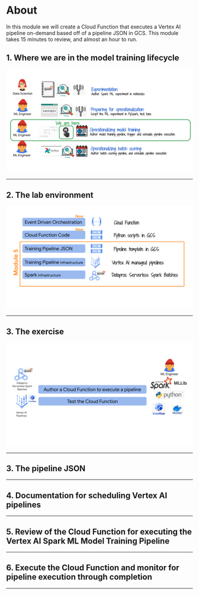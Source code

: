 
# About

In this module we will create a Cloud Function that executes a Vertex AI pipeline on-demand based off of a pipeline JSON in GCS. This module takes 15 minutes to review, and almost an hour to run.

## 1. Where we are in the model training lifecycle

![M6](../06-images/module-6-01.png)   


<hr>

## 2. The lab environment

![M6](../06-images/module-6-02.png)   


<hr>

## 3. The exercise

![M6](../06-images/module-6-03.png)   


<hr>


## 3. The pipeline JSON


<hr>

## 4. Documentation for scheduling Vertex AI pipelines

<hr>

## 5. Review of the Cloud Function for executing the Vertex AI Spark ML Model Training Pipeline

<hr>

## 6. Execute the Cloud Function and monitor for pipeline execution through completion

<hr>
